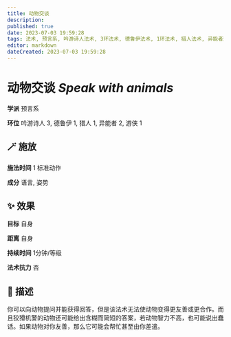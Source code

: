 ```yaml
---
title: 动物交谈
description: 
published: true
date: 2023-07-03 19:59:28
tags: 法术, 预言系, 吟游诗人法术, 3环法术, 德鲁伊法术, 1环法术, 猎人法术, 异能者法术, 2环法术, 游侠法术
editor: markdown
dateCreated: 2023-07-03 19:59:28
---
```


# **动物交谈** *Speak with animals*

**学派** 预言系 

**环位** 吟游诗人 3, 德鲁伊 1, 猎人 1, 异能者 2, 游侠 1

## 🪄 施放

**施法时间** 1 标准动作

**成分** 语言, 姿势

## ✨ 效果 

**目标** 自身 

**距离** 自身  

**持续时间** 1分钟/等级 

**法术抗力** 否

## 📖 描述

你可以向动物提问并能获得回答，但是该法术无法使动物变得更友善或更合作。而且狡猾机警的动物还可能给出含糊而简短的答案，若动物智力不高，也可能说出蠢话。如果动物对你友善，那么它可能会帮忙甚至由你差遣。
    